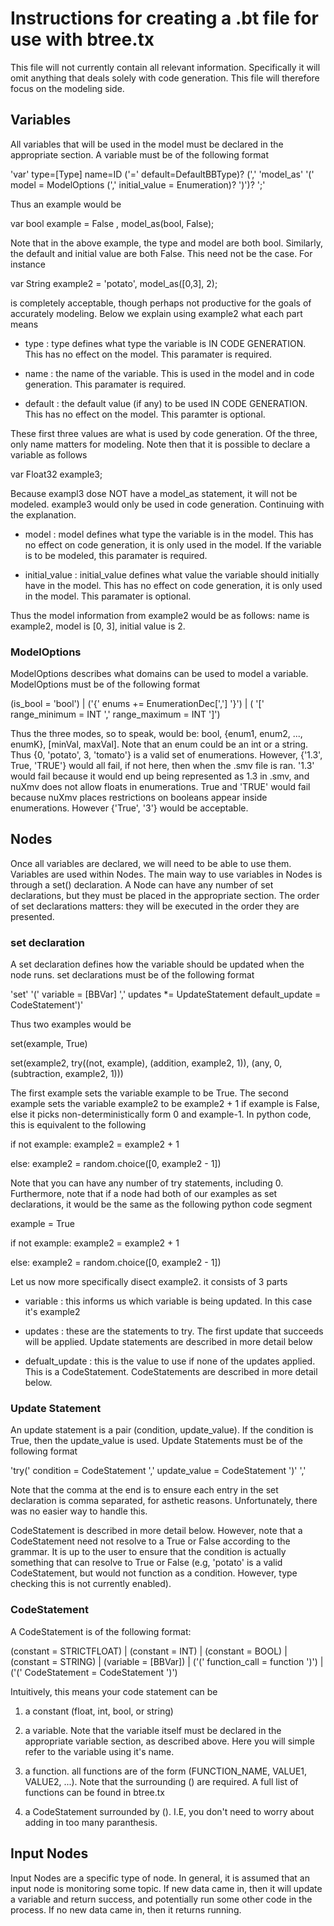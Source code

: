 # Instructions for creating a .bt file for use with btree.tx

This file will not currently contain all relevant information. Specifically it will omit anything that deals solely with code generation. This file will therefore focus on the modeling side.

## Variables

All variables that will be used in the model must be declared in the appropriate section. A variable must be of the following format

'var' type=[Type] name=ID ('=' default=DefaultBBType)? (',' 'model_as' '(' model = ModelOptions (',' initial_value = Enumeration)? ')')? ';'

Thus an example would be

var bool example = False , model_as(bool, False);

Note that in the above example, the type and model are both bool. Similarly, the default and initial value are both False. This need not be the case. For instance

var String example2 = 'potato', model_as([0,3], 2);

is completely acceptable, though perhaps not productive for the goals of accurately modeling. Below we explain using example2 what each part means

- type : type defines what type the variable is IN CODE GENERATION. This has no effect on the model. This paramater is required.

- name : the name of the variable. This is used in the model and in code generation. This paramater is required.

- default : the default value (if any) to be used IN CODE GENERATION. This has no effect on the model. This paramter is optional.

These first three values are what is used by code generation. Of the three, only name matters for modeling. Note then that it is possible to declare a variable as follows

var Float32 example3;

Because exampl3 dose NOT have a model_as statement, it will not be modeled. example3 would only be used in code generation. Continuing with the explanation.

- model : model defines what type the variable is in the model. This has no effect on code generation, it is only used in the model. If the variable is to be modeled, this paramater is required.

- initial_value : initial_value defines what value the variable should initially have in the model. This has no effect on code generation, it is only used in the model. This paramater is optional.

Thus the model information from example2 would be as follows: name is example2, model is [0, 3], initial value is 2. 

### ModelOptions

ModelOptions describes what domains can be used to model a variable. ModelOptions must be of the following format

(is_bool = 'bool') | ('{' enums += EnumerationDec[','] '}') | ( '[' range_minimum = INT ',' range_maximum = INT ']')

Thus the three modes, so to speak, would be: bool, {enum1, enum2, ..., enumK}, [minVal, maxVal]. Note that an enum could be an int or a string. Thus {0, 'potato', 3, 'tomato'} is a valid set of enumerations. However, {'1.3', True, 'TRUE'} would all fail, if not here, then when the .smv file is ran. '1.3' would fail because it would end up being represented as 1.3 in .smv, and nuXmv does not allow floats in enumerations. True and 'TRUE' would fail because nuXmv places restrictions on booleans appear inside enumerations. However {'True', '3'} would be acceptable.


## Nodes

Once all variables are declared, we will need to be able to use them. Variables are used within Nodes. The main way to use variables in Nodes is through a set() declaration. A Node can have any number of set declarations, but they must be placed in the appropriate section. The order of set declarations matters: they will be executed in the order they are presented.


### set declaration

A set declaration defines how the variable should be updated when the node runs. set declarations must be of the following format

'set' '(' variable = [BBVar] ',' updates *= UpdateStatement default_update = CodeStatement')'

Thus two examples would be

set(example, True)

set(example2, try((not, example), (addition, example2, 1)), (any, 0, (subtraction, example2, 1)))

The first example sets the variable example to be True. The second example sets the variable example2 to be example2 + 1 if example is False, else it picks non-deterministically form 0 and example-1. In python code, this is equivalent to the following

if not example: example2 = example2 + 1

else: example2 = random.choice([0, example2 - 1])

Note that you can have any number of try statements, including 0. Furthermore, note that if a node had both of our examples as set declarations, it would be the same as the following python code segment

example = True

if not example: example2 = example2 + 1

else: example2 = random.choice([0, example2 - 1])

Let us now more specifically disect example2. it consists of 3 parts

- variable : this informs us which variable is being updated. In this case it's example2

- updates : these are the statements to try. The first update that succeeds will be applied. Update statements are described in more detail below

- defualt_update : this is the value to use if none of the updates applied. This is a CodeStatement. CodeStatements are described in more detail below.

### Update Statement

An update statement is a pair (condition, update_value). If the condition is True, then the update_value is used. Update Statements must be of the following format

'try(' condition = CodeStatement ',' update_value = CodeStatement ')' ','

Note that the comma at the end is to ensure each entry in the set declaration is comma separated, for asthetic reasons. Unfortunately, there was no easier way to handle this.

CodeStatement is described in more detail below. However, note that a CodeStatement need not resolve to a True or False according to the grammar. It is up to the user to ensure that the condition is actually something that can resolve to True or False (e.g, 'potato' is a valid CodeStatement, but would not function as a condition. However, type checking this is not currently enabled).

### CodeStatement

A CodeStatement is of the following format:

(constant = STRICTFLOAT) | (constant = INT) | (constant = BOOL) | (constant = STRING) | (variable = [BBVar]) | ('(' function_call = function ')') | ('(' CodeStatement = CodeStatement ')')

Intuitively, this means your code statement can be

1. a constant (float, int, bool, or string)

2. a variable. Note that the variable itself must be declared in the appropriate variable section, as described above. Here you will simple refer to the variable using it's name.

3. a function. all functions are of the form (FUNCTION_NAME, VALUE1, VALUE2, ...). Note that the surrounding () are required. A full list of functions can be found in btree.tx

4. a CodeStatement surrounded by (). I.E, you don't need to worry about adding in too many paranthesis. 


## Input Nodes

Input Nodes are a specific type of node. In general, it is assumed that an input node is monitoring some topic. If new data came in, then it will update a variable and return success, and potentially run some other code in the process. If no new data came in, then it returns running.


